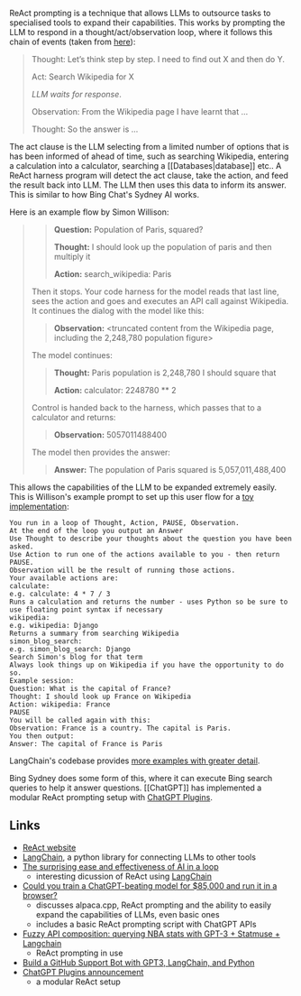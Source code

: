 ReAct prompting is a technique that allows LLMs to outsource tasks to specialised tools to expand their capabilities. This works by prompting the LLM to respond in a thought/act/observation loop, where it follows this chain of events (taken from [here](https://interconnected.org/home/2023/03/16/singularity)):

> Thought: Let’s think step by step. I need to find out X and then do Y.
> 
> Act: Search Wikipedia for X
> 
> *LLM waits for response*.
> 
> Observation: From the Wikipedia page I have learnt that …
> 
> Thought: So the answer is …

The act clause is the LLM selecting from a limited number of options that is has been informed of ahead of time, such as searching Wikipedia, entering a calculation into a calculator, searching a [[Databases|database]] etc.. A ReAct harness program will detect the act clause, take the action, and feed the result back into LLM.  The LLM then uses this data to inform its answer.  This is similar to how Bing Chat's Sydney AI works.

Here is an example flow by Simon Willison:

> > **Question:** Population of Paris, squared? 
> > 
> > **Thought:** I should look up the population of paris and then multiply it
> > 
> > **Action:** search_wikipedia: Paris
> 
> Then it stops. Your code harness for the model reads that last line, sees the action and goes and executes an API call against Wikipedia. It continues the dialog with the model like this:
> 
> > **Observation:** <truncated content from the Wikipedia page, including the 2,248,780 population figure>
> 
> The model continues:
> 
> > **Thought:** Paris population is 2,248,780 I should square that
> > 
> > **Action:** calculator: 2248780 ** 2
> 
> Control is handed back to the harness, which passes that to a calculator and returns:
> 
> > **Observation:** 5057011488400
> 
> The model then provides the answer:
> 
> > **Answer:** The population of Paris squared is 5,057,011,488,400

This allows the capabilities of the LLM to be expanded extremely easily.  This is Willison's  example prompt to set up this user flow for a [toy implementation](https://til.simonwillison.net/llms/python-react-pattern):

```
You run in a loop of Thought, Action, PAUSE, Observation.
At the end of the loop you output an Answer
Use Thought to describe your thoughts about the question you have been asked.
Use Action to run one of the actions available to you - then return PAUSE.
Observation will be the result of running those actions.
Your available actions are:
calculate:
e.g. calculate: 4 * 7 / 3
Runs a calculation and returns the number - uses Python so be sure to use floating point syntax if necessary
wikipedia:
e.g. wikipedia: Django
Returns a summary from searching Wikipedia
simon_blog_search:
e.g. simon_blog_search: Django
Search Simon's blog for that term
Always look things up on Wikipedia if you have the opportunity to do so.
Example session:
Question: What is the capital of France?
Thought: I should look up France on Wikipedia
Action: wikipedia: France
PAUSE
You will be called again with this:
Observation: France is a country. The capital is Paris.
You then output:
Answer: The capital of France is Paris
```

LangChain's codebase provides [more examples with greater detail](https://github.com/hwchase17/langchain/blob/2f6833d4334f762d2abb070a5e1496fc560c5435/langchain/agents/react/wiki_prompt.py#L5).

Bing Sydney does some form of this, where it can execute Bing search queries to help it answer questions.  [[ChatGPT]] has implemented a modular ReAct prompting setup with [ChatGPT Plugins](https://openai.com/blog/chatgpt-plugins).

## Links

- [ReAct website](https://react-lm.github.io/)
- [LangChain](https://github.com/hwchase17/langchain), a python library for connecting LLMs to other tools
- [The surprising ease and effectiveness of AI in a loop](https://interconnected.org/home/2023/03/16/singularity)
	- interesting dicussion of ReAct using [LangChain](https://langchain.readthedocs.io/en/latest/)
- [Could you train a ChatGPT-beating model for $85,000 and run it in a browser?](https://simonwillison.net/2023/Mar/17/beat-chatgpt-in-a-browser/)
	- discusses alpaca.cpp, ReAct prompting and the ability to easily expand the capabilities of LLMs, even basic ones
	- includes a basic ReAct prompting script with ChatGPT APIs
- [Fuzzy API composition: querying NBA stats with GPT-3 + Statmuse + Langchain](https://www.geoffreylitt.com/2023/01/29/fun-with-compositional-llms-querying-basketball-stats-with-gpt-3-statmuse-langchain.html)
	- ReAct prompting in use
- [Build a GitHub Support Bot with GPT3, LangChain, and Python](https://dagster.io/blog/chatgpt-langchain)
- [ChatGPT Plugins announcement](https://openai.com/blog/chatgpt-plugins)
	- a modular ReAct setup